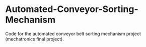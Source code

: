 # Automated-Conveyor-Sorting-Mechanism
Code for the automated conveyor belt sorting mechanism project (mechatronics final project).
